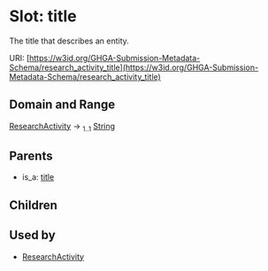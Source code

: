 
# Slot: title


The title that describes an entity.

URI: [https://w3id.org/GHGA-Submission-Metadata-Schema/research_activity_title](https://w3id.org/GHGA-Submission-Metadata-Schema/research_activity_title)


## Domain and Range

[ResearchActivity](ResearchActivity.md) &#8594;  <sub>1..1</sub> [String](types/String.md)

## Parents

 *  is_a: [title](title.md)

## Children


## Used by

 * [ResearchActivity](ResearchActivity.md)
